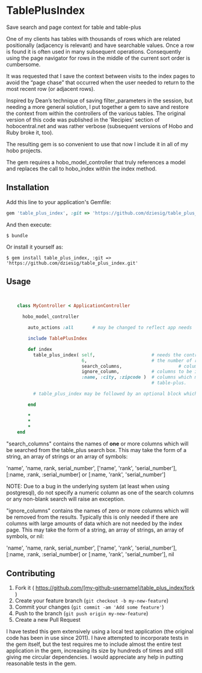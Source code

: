 # TablePlusIndex

Save search and page context for table and table-plus

One of my clients has tables with thousands of rows which are related positionally 
(adjacency is relevant) and have searchable values. Once a row is found it is often 
used in many subsequent operations. Consequently using the page navigator for rows 
in the middle of the current sort order is cumbersome.

It was requested that I save the context between visits to the index pages to avoid 
the “page chase” that occurred when the user needed to return to the most recent row
(or adjacent rows).

Inspired by Dean’s technique of saving filter_parameters in the session, but needing 
a more general solution, I put together a gem to save and restore the context from
within the controllers of the various tables. The original version of this code was
published in the 'Recipies' section of hobocentral.net and was rather verbose
(subsequent versions of Hobo and Ruby broke it, too).

The resulting gem is so convenient to use that now I include it in all of my hobo 
projects.

The gem requires a hobo_model_controller that truly references a model and replaces
the call to hobo_index within the index method.

## Installation

Add this line to your application's Gemfile:

```ruby
gem 'table_plus_index', :git => 'https://github.com/dziesig/table_plus_index.git'
```

And then execute:

    $ bundle

Or install it yourself as:

    $ gem install table_plus_index, :git => 'https://github.com/dziesig/table_plus_index.git'

## Usage

```ruby


	class MyController < ApplicationController

	  hobo_model_controller

		auto_actions :all       # may be changed to reflect app needs

		include TablePlusIndex

		def index
		  table_plus_index( self,                     # needs the controller itself
		                    6,                        # the number of records per page (>0)
		                    search_columns,  					# columns to be searched
		                    ignore_column,            # columns to be ignored (or nil)
		                    :name, :city, :zipcode )  # columns which may be sorted by
		                                              # table-plus.

		  # table_plus_index may be followed by an optional block which is passed to hobo_index

		end

		*
		*
		*
	end
```

"search_columns" contains the names of **one** or more columns which will be searched
from the table_plus search box. This may take the form of a string, an array of
strings or an array of symbols:

'name', 'name, rank, serial_number', ['name', 'rank', 'serial_number'],
[:name, :rank, :serial_number] or [:name, 'rank', 'serial_number']

NOTE:  	Due to a bug in the underlying system (at least when using postgresql),
				do not specify a numeric column as one of the search columns or any
				non-blank search will raise an exception.

"ignore_columns" contains the names of zero or more columns which will be removed
from the results.  Typically this is only needed if there are columns with large
amounts of data which are not needed by the index page. This may take the form of 
a string, an array of strings, an array of symbols, or nil:

'name', 'name, rank, serial_number', ['name', 'rank', 'serial_number'],
[:name, :rank, :serial_number] or [:name, 'rank', 'serial_number'], nil



## Contributing

1. Fork it ( https://github.com/[my-github-username]/table_plus_index/fork )
2. Create your feature branch (`git checkout -b my-new-feature`)
3. Commit your changes (`git commit -am 'Add some feature'`)
4. Push to the branch (`git push origin my-new-feature`)
5. Create a new Pull Request

I have tested this gem extensively using a local test application (the original
code has been in use since 2011).  I have attempted to incorporate tests in the
gem itself, but the test requires me to include almost the entire test application
in the gem, increasing its size by hundreds of times and still giving me circular
dependencies.  I would appreciate any help in putting reasonable tests in the gem.
